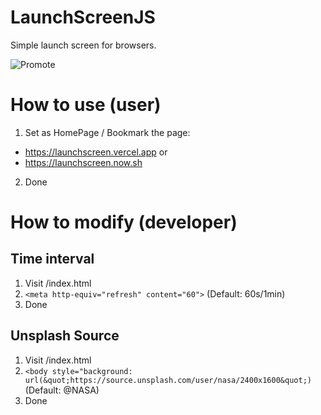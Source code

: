# LaunchScreenJS
Simple launch screen for browsers.

![Promote](https://github.com/1998code/LaunchScreenJS/blob/main/CleanShot%202021-01-14%20at%2012.32.54@2x.png?raw=true)

# How to use (user)
1. Set as HomePage / Bookmark the page:
- https://launchscreen.vercel.app or
- https://launchscreen.now.sh
2. Done

# How to modify (developer)
## Time interval
1. Visit /index.html
2. `<meta http-equiv="refresh" content="60">` (Default: 60s/1min)
3. Done

## Unsplash Source
1. Visit /index.html
2. `<body style="background: url(&quot;https://source.unsplash.com/user/nasa/2400x1600&quot;)` (Default: @NASA)
3. Done
